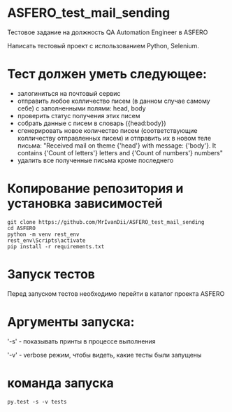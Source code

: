 # ASFERO_test_mail_sending
Тестовое задание на должность QA Automation Engineer в ASFERO

Написать тестовый проект с использованием Python, Selenium.

# Тест должен уметь следующее:

- залогиниться на почтовый сервис
- отправить любое колличество писем (в данном случае самому себе) с заполненными полями: head, body
- проверить статус получения этих писем
- собрать данные с писем в словарь ({head:body})
- сгенерировать новое количество писем (соответствующие колличеству отправленных писем) и отправить их в новом теле письма:
"Received mail on theme {'head'} with message: {'body'}. It contains {'Count of letters'} letters and {'Count of numbers'} numbers"
- удалить все полученные письма кроме последнего

# Копирование репозитория и установка зависимостей
```
git clone https://github.com/MrIvanDii/ASFERO_test_mail_sending
cd ASFERO
python -m venv rest_env
rest_env\Scripts\activate
pip install -r requirements.txt
```
# Запуск тестов

Перед запуском тестов необходимо перейти в каталог проекта ASFERO


# Аргументы запуска:

'-s' - показывать принты в процессе выполнения

'-v' - verbose режим, чтобы видеть, какие тесты были запущены

# команда запуска
```
py.test -s -v tests
```
